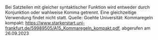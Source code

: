 Bei Satzteilen mit gleicher syntaktischer Funktion wird entweder durch Konjunktion oder wahlweise Komma getrennt. Eine gleichzeitige Verwendung findet nicht statt.
Quelle: Goehte Universität: Kommaregeln kompakt: https://www.starkerstart.uni-frankfurt.de/59989505/A15_Kommaregeln_kompakt.pdf, abgerufen am 26.09.2023